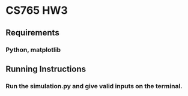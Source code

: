 # CS765 HW3
## Requirements
### Python, matplotlib
## Running Instructions
### Run the simulation.py and give valid inputs on the terminal.
